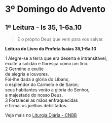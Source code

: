 # 3º Domingo do Advento

## 1ª Leitura - Is 35, 1-6a.10

> É o próprio Deus que vem para vos salvar.

**Leitura do Livro do Profeta Isaías 35,1-6a.10**

1 Alegre-se a terra que era deserta e intransitável,   
 exulte a solidão e floresça como um lírio.    
2 Germine e exulte   
 de alegria e louvores.   
 Foi-lhe dada a glória do Líbano,   
 o esplendor do Carmelo e de Saron;   
 seus habitantes verão a glória do Senhor,   
 a majestade do nosso Deus.    
3 Fortalecei as mãos enfraquecidas   
 e firmai os joelhos debilitados.

Veja mais no [Liturgia Diária - CNBB](http://liturgiadiaria.cnbb.org.br/app/user/user/UserView.php?ano=2016&mes=12&dia=11)